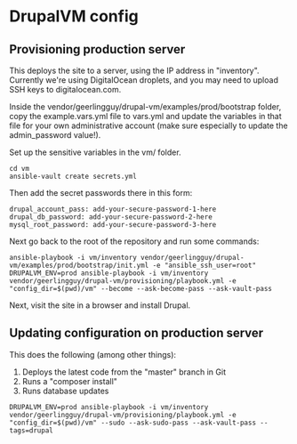 # DrupalVM config

## Provisioning production server

This deploys the site to a server, using the IP address in "inventory". Currently we're using DigitalOcean droplets, and you may need to upload SSH keys to digitalocean.com.

Inside the vendor/geerlingguy/drupal-vm/examples/prod/bootstrap folder, copy the example.vars.yml file to vars.yml and update the variables in that file for your own administrative account (make sure especially to update the  admin_password value!).

Set up the sensitive variables in the vm/ folder.

```
cd vm
ansible-vault create secrets.yml
```

Then add the secret passwords there in this form:

```
drupal_account_pass: add-your-secure-password-1-here
drupal_db_password: add-your-secure-password-2-here mysql_root_password: add-your-secure-password-3-here
```

Next go back to the root of the repository and run some commands:

```
ansible-playbook -i vm/inventory vendor/geerlingguy/drupal-vm/examples/prod/bootstrap/init.yml -e "ansible_ssh_user=root"
DRUPALVM_ENV=prod ansible-playbook -i vm/inventory vendor/geerlingguy/drupal-vm/provisioning/playbook.yml -e "config_dir=$(pwd)/vm" --become --ask-become-pass --ask-vault-pass
```

Next, visit the site in a browser and install Drupal.

## Updating configuration on production server

This does the following (among other things):

1. Deploys the latest code from the "master" branch in Git
2. Runs a "composer install"
3. Runs database updates

```
DRUPALVM_ENV=prod ansible-playbook -i vm/inventory vendor/geerlingguy/drupal-vm/provisioning/playbook.yml -e "config_dir=$(pwd)/vm" --sudo --ask-sudo-pass --ask-vault-pass --tags=drupal
```
